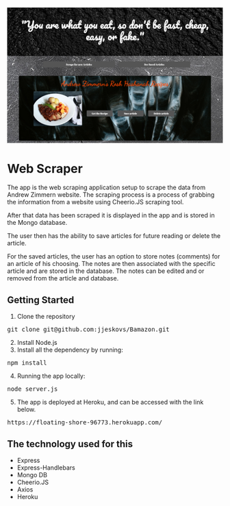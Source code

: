 ![logo](public/assets/images/WebScraper.png)
# Web Scraper

The app is the web scraping application setup to scrape the data from Andrew Zimmern website. The scraping process is a process of grabbing the information from a website using Cheerio.JS scraping tool. 

After that data has been scraped it is displayed in the app and is stored in the Mongo database. 

The user then has the ability to save articles for future reading or delete the article. 

For the saved articles, the user has an option to store notes (comments) for an article of his choosing. The notes are then associated with the specific article and are stored in the database. The notes can be edited and or removed from the article and database. 


## Getting Started
1. Clone the repository 
<pre>git clone git@github.com:jjeskovs/Bamazon.git</pre>

2. Install Node.js
3. Install all the dependency by running: 
<pre>npm install</pre>


4. Running the app locally: 
<pre>node server.js</pre>

5. The app is deployed at Heroku, and can be accessed with the link below. 

<pre>https://floating-shore-96773.herokuapp.com/</pre>


## The technology used for this

* Express
* Express-Handlebars
* Mongo DB
* Cheerio.JS
* Axios
* Heroku